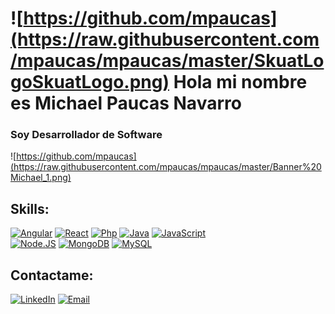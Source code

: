 # ![https://github.com/mpaucas](https://raw.githubusercontent.com/mpaucas/mpaucas/master/SkuatLogoSkuatLogo.png) Hola mi nombre es Michael Paucas Navarro
### Soy Desarrollador de Software
![https://github.com/mpaucas](https://raw.githubusercontent.com/mpaucas/mpaucas/master/Banner%20Michael_1.png)

## Skills:
[![Angular](https://img.shields.io/badge/Angular-FFCA28?style=for-the-badge&logo=angular&logoColor=white&labelColor=101010)]()
[![React](https://img.shields.io/badge/React.js-999999?style=for-the-badge&logo=react&logoColor=white&labelColor=101010)]()
[![Php](https://img.shields.io/badge/Php-FA7343?style=for-the-badge&logo=php&logoColor=white&labelColor=101010)]()
[![Java](https://img.shields.io/badge/Java-007396?style=for-the-badge&logo=java&logoColor=white&labelColor=101010)]()
[![JavaScript](https://img.shields.io/badge/JavaScript-F7DF1E?style=for-the-badge&logo=javascript&logoColor=white&labelColor=101010)]()
</br>
[![Node.JS](https://img.shields.io/badge/Node.JS-339933?style=for-the-badge&logo=node.js&logoColor=white&labelColor=101010)]()
[![MongoDB](https://img.shields.io/badge/MongoDB-47A248?style=for-the-badge&logo=mongodb&logoColor=white&labelColor=101010)]()
[![MySQL](https://img.shields.io/badge/MySQL-4479A1?style=for-the-badge&logo=mysql&logoColor=white&labelColor=101010)]()
</br>

## Contactame:
[![LinkedIn](https://img.shields.io/badge/LinkedIn-Michael_Paucas-0077B5?style=for-the-badge&logo=linkedin&logoColor=white&labelColor=101010)](https://www.linkedin.com/in/michael-paucas-895695192/)
[![Email](https://img.shields.io/badge/mpaucas@gmail.com-mi_correo_personal-D14836?style=for-the-badge&logo=gmail&logoColor=white&labelColor=101010)](mailto:mpaucas@gmail.com)
</br>
